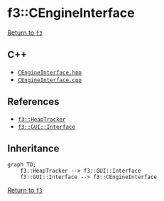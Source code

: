 # f3::CEngineInterface

[Return to `f3`](/docs/f3.md)

## C++

- [`CEngineInterface.hpp`](/src/f3/CEngineInterface.hpp)
- [`CEngineInterface.cpp`](/src/f3/CEngineInterface.cpp)

## References

- [`f3::HeapTracker`](/docs/f3/HeapTracker.md)
- [`f3::GUI::Interface`](/docs/f3/GUI/Interface.md)

## Inheritance

```mermaid
graph TD;
    f3::HeapTracker --> f3::GUI::Interface
    f3::GUI::Interface --> f3::CEngineInterface
```

[Return to `f3`](/docs/f3.md)